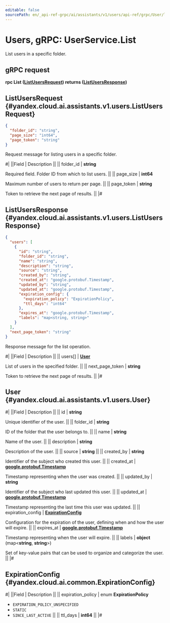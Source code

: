 ```yaml
---
editable: false
sourcePath: en/_api-ref-grpc/ai/assistants/v1/users/api-ref/grpc/User/list.md
---
```


# Users, gRPC: UserService.List

List users in a specific folder.

## gRPC request

**rpc List ([ListUsersRequest](#yandex.cloud.ai.assistants.v1.users.ListUsersRequest)) returns ([ListUsersResponse](#yandex.cloud.ai.assistants.v1.users.ListUsersResponse))**

## ListUsersRequest {#yandex.cloud.ai.assistants.v1.users.ListUsersRequest}

```json
{
  "folder_id": "string",
  "page_size": "int64",
  "page_token": "string"
}
```

Request message for listing users in a specific folder.

#|
||Field | Description ||
|| folder_id | **string**

Required field. Folder ID from which to list users. ||
|| page_size | **int64**

Maximum number of users to return per page. ||
|| page_token | **string**

Token to retrieve the next page of results. ||
|#

## ListUsersResponse {#yandex.cloud.ai.assistants.v1.users.ListUsersResponse}

```json
{
  "users": [
    {
      "id": "string",
      "folder_id": "string",
      "name": "string",
      "description": "string",
      "source": "string",
      "created_by": "string",
      "created_at": "google.protobuf.Timestamp",
      "updated_by": "string",
      "updated_at": "google.protobuf.Timestamp",
      "expiration_config": {
        "expiration_policy": "ExpirationPolicy",
        "ttl_days": "int64"
      },
      "expires_at": "google.protobuf.Timestamp",
      "labels": "map<string, string>"
    }
  ],
  "next_page_token": "string"
}
```

Response message for the list operation.

#|
||Field | Description ||
|| users[] | **[User](#yandex.cloud.ai.assistants.v1.users.User)**

List of users in the specified folder. ||
|| next_page_token | **string**

Token to retrieve the next page of results. ||
|#

## User {#yandex.cloud.ai.assistants.v1.users.User}

#|
||Field | Description ||
|| id | **string**

Unique identifier of the user. ||
|| folder_id | **string**

ID of the folder that the user belongs to. ||
|| name | **string**

Name of the user. ||
|| description | **string**

Description of the user. ||
|| source | **string** ||
|| created_by | **string**

Identifier of the subject who created this user. ||
|| created_at | **[google.protobuf.Timestamp](https://developers.google.com/protocol-buffers/docs/reference/google.protobuf#timestamp)**

Timestamp representing when the user was created. ||
|| updated_by | **string**

Identifier of the subject who last updated this user. ||
|| updated_at | **[google.protobuf.Timestamp](https://developers.google.com/protocol-buffers/docs/reference/google.protobuf#timestamp)**

Timestamp representing the last time this user was updated. ||
|| expiration_config | **[ExpirationConfig](#yandex.cloud.ai.common.ExpirationConfig)**

Configuration for the expiration of the user, defining when and how the user will expire. ||
|| expires_at | **[google.protobuf.Timestamp](https://developers.google.com/protocol-buffers/docs/reference/google.protobuf#timestamp)**

Timestamp representing when the user will expire. ||
|| labels | **object** (map<**string**, **string**>)

Set of key-value pairs that can be used to organize and categorize the user. ||
|#

## ExpirationConfig {#yandex.cloud.ai.common.ExpirationConfig}

#|
||Field | Description ||
|| expiration_policy | enum **ExpirationPolicy**

- `EXPIRATION_POLICY_UNSPECIFIED`
- `STATIC`
- `SINCE_LAST_ACTIVE` ||
|| ttl_days | **int64** ||
|#